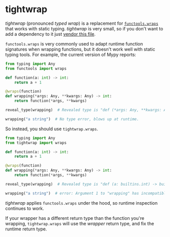 # tightwrap

_tightwrap_ (pronounced _typed wrap_) is a replacement for [`functools.wraps`](https://docs.python.org/3/library/functools.html#functools.wraps) that works with static typing.
_tightwrap_ is very small, so if you don't want to add a dependency to it just [vendor this file](https://github.com/Tinche/tightwrap/blob/main/src/tightwrap/__init__.py).

`functools.wraps` is very commonly used to adapt runtime function signatures when wrapping functions, but it doesn't work well with static typing tools.
For example, the current version of Mypy reports:

```python
from typing import Any
from functools import wraps

def function(a: int) -> int:
    return a + 1

@wraps(function)
def wrapping(*args: Any, **kwargs: Any) -> int:
    return function(*args, **kwargs)

reveal_type(wrapping)  # Revealed type is "def (*args: Any, **kwargs: Any) -> builtins.int"

wrapping("a string")  # No type error, blows up at runtime.
```

So instead, you should use `tightwrap.wraps`.

```python
from typing import Any
from tightwrap import wraps

def function(a: int) -> int:
    return a + 1

@wraps(function)
def wrapping(*args: Any, **kwargs: Any) -> int:
    return function(*args, **kwargs)

reveal_type(wrapping)  # Revealed type is "def (a: builtins.int) -> builtins.int"

wrapping("a string")  # error: Argument 1 to "wrapping" has incompatible type "str"; expected "int"
```

_tightwrap_ applies `functools.wraps` under the hood, so runtime inspection continues to work.

If your wrapper has a different return type than the function you're wrapping,
`tightwrap.wraps` will use the _wrapper_ return type, and fix the runtime return type.